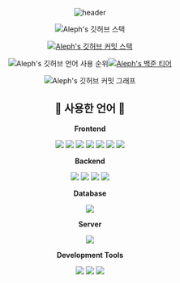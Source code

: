 <div align="center">
    
<!-- 상단바 -->
![header](https://capsule-render.vercel.app/api?type=waving&color=gradient&height=250&fontSize=40&fontAlignY=40&animation=fadeIn&text=김채민의%20개발자의%20Github입니다%20%20😄)

<!-- 깃허브 스탯 -->
![Aleph's 깃허브 스택](https://github-readme-stats.vercel.app/api?username=Aleph-Kim&show_icons=true&theme=transparent&locale=kr)

<!-- 깃허브 커밋 스택 -->
[![Aleph's 깃허브 커밋 스택](https://streak-stats.demolab.com?user=Aleph-Kim&theme=transparent&locale=ko)](https://git.io/streak-stats)

<!-- 깃허브 언어 사용 순위 | 백준 티어 -->
![Aleph's 깃허브 언어 사용 순위](https://github-readme-stats.vercel.app/api/top-langs/?username=Aleph-Kim&layout=compact&theme=dark)[![Aleph's 백준 티어](http://mazassumnida.wtf/api/v2/generate_badge?boj=dktjdej)](https://solved.ac/dktjdej)

<!-- 깃허브 커밋 그래프 -->
![Aleph's 깃허브 커밋 그래프](https://github-readme-activity-graph.vercel.app/graph?username=Aleph-Kim&theme=react-dark)


<!-- 스킬 -->
## 🔨 사용한 언어 🔨
<div>
    <!-- Frontend -->
    <p><strong>Frontend</strong></p>
    <div>
        <img src="https://img.shields.io/badge/html5-E34F26?style=for-the-badge&logo=html5&logoColor=white"> 
        <img src="https://img.shields.io/badge/css-1572B6?style=for-the-badge&logo=css3&logoColor=white"> 
        <img src="https://img.shields.io/badge/javascript-F7DF1E?style=for-the-badge&logo=javascript&logoColor=black"> 
        <img src="https://img.shields.io/badge/jquery-0769AD?style=for-the-badge&logo=jquery&logoColor=white"> 
        <img src="https://img.shields.io/badge/bootstrap-7952B3?style=for-the-badge&logo=bootstrap&logoColor=white">
        <img src="https://img.shields.io/badge/tailwindcss-06B6D4?style=for-the-badge&logo=tailwindcss&logoColor=white">
        <img src="https://img.shields.io/badge/Yii Framework-1e6887?style=for-the-badge">
    </div>
    <!-- Backend -->
    <p><strong>Backend</strong></p>
    <div>
        <img src="https://img.shields.io/badge/python-3776AB?style=for-the-badge&logo=python&logoColor=white"> 
        <img src="https://img.shields.io/badge/django-092E20?style=for-the-badge&logo=django"> 
        <img src="https://img.shields.io/badge/php-777BB4?style=for-the-badge&logo=php&logoColor=white"> 
        <img src="https://img.shields.io/badge/codeigniter-EF4223?style=for-the-badge&logo=codeigniter&logoColor=white"> 
    </div>
    <!-- Database -->
    <p><strong>Database</strong></p>
    <div>
        <img src="https://img.shields.io/badge/mysql-4479A1?style=for-the-badge&logo=mysql&logoColor=white"> 
    </div>
    <!-- Server -->
    <p><strong>Server</strong></p>
    <div>
        <img src="https://img.shields.io/badge/linux-FCC624?style=for-the-badge&logo=linux&logoColor=black">
    </div>
    <!-- Development Tools -->
    <p><strong>Development Tools</strong></p>
    <div>
        <img src="https://img.shields.io/badge/visualstudiocode-007ACC?style=for-the-badge&logo=visualstudiocode&logoColor=white">
        <img src="https://img.shields.io/badge/dbeaver-gray?style=for-the-badge">
        <img src="https://img.shields.io/badge/filezilla-BF0000?style=for-the-badge&logo=filezilla&logoColor=white">
    </div>
</div>


<!-- ![Aleph's 깃허브 일일 조회수](https://hits.seeyoufarm.com/api/count/incr/badge.svg?url=https%3A%2F%2Fgithub.com%2FAleph-Kim%2FAleph-Kim&count_bg=%2366D4FF&title_bg=%23555555&icon=github.svg&icon_color=%23E7E7E7&title=hits&edge_flat=true) -->

</div>